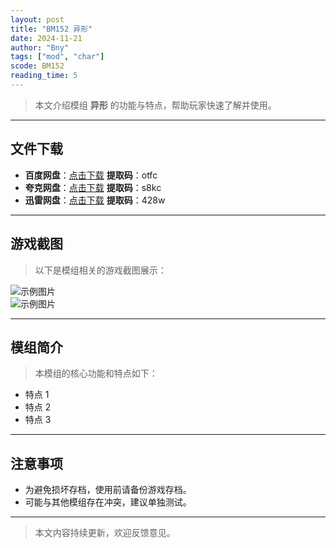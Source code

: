```yaml
---
layout: post
title: "BM152 异形"
date: 2024-11-21
author: "Bny"
tags: ["mod", "char"]
scode: BM152
reading_time: 5
---
```


> 本文介绍模组 **异形** 的功能与特点，帮助玩家快速了解并使用。

---





## 文件下载
- **百度网盘**：[点击下载](https://pan.baidu.com/s/1P-5UBl2VXm-lUUWx9wjhcg?pwd=otfc)  **提取码**：otfc  
- **夸克网盘**：[点击下载](https://pan.quark.cn/s/56612359d84d?pwd=s8kc)  **提取码**：s8kc  
- **迅雷网盘**：[点击下载](https://pan.xunlei.com/s/VOCCbgFB8V_c12eVYzeRJ5f2A1?pwd=428w)  **提取码**：428w  

---

## 游戏截图
> 以下是模组相关的游戏截图展示：

![示例图片](https://example.com/screenshot1.jpg)  
![示例图片](https://example.com/screenshot2.jpg)

---

## 模组简介
> 本模组的核心功能和特点如下：
- 特点 1
- 特点 2
- 特点 3

---

## 注意事项
- 为避免损坏存档，使用前请备份游戏存档。
- 可能与其他模组存在冲突，建议单独测试。

---

> 本文内容持续更新，欢迎反馈意见。
